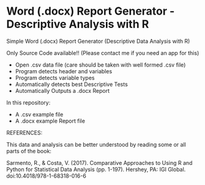 # Word (.docx) Report Generator - Descriptive Analysis with R

Simple Word (.docx) Report Generator (Descriptive Data Analysis with R) 

Only Source Code available!! (Please contact me if you need an app for this)

- Open .csv data file (care should be taken with well formed .csv file)
- Program detects header and variables
- Program detects variable types
- Automatically detects best Descriptive Tests
- Automatically Outputs a .docx Report

In this repository:

- A .csv example file
- A .docx example Report file

REFERENCES:

This data and analysis can be better understood by reading some or all parts of the book:

Sarmento, R., & Costa, V. (2017). Comparative Approaches to Using R and Python for Statistical Data Analysis (pp. 1-197). Hershey, PA: IGI Global. doi:10.4018/978-1-68318-016-6



